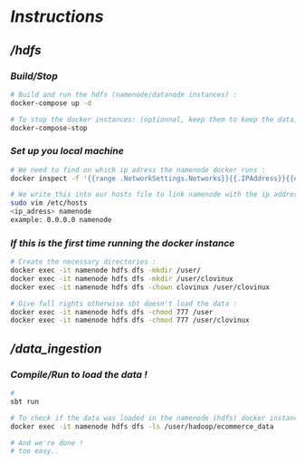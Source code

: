 # ***Instructions***

## ***/hdfs***
### ***Build/Stop***
```bash
# Build and run the hdfs (namenode/datanode instances) :
docker-compose up -d

# To stop the docker instances: (optionnal, keep them to keep the data) :
docker-compose-stop
```

### ***Set up you local machine***
```bash
# We need to find on which ip adress the namenode docker runs :
docker inspect -f '{{range .NetworkSettings.Networks}}{{.IPAddress}}{{end}}' namenode

# We write this into our hosts file to link namenode with the ip address :
sudo vim /etc/hosts
<ip_adress> namenode
example: 0.0.0.0 namenode 
```

### ***If this is the first time running the docker instance***
```bash
# Create the necessary directories :
docker exec -it namenode hdfs dfs -mkdir /user/
docker exec -it namenode hdfs dfs -mkdir /user/clovinux
docker exec -it namenode hdfs dfs -chown clovinux /user/clovinux

# Give full rights otherwise sbt doesn't load the data :
docker exec -it namenode hdfs dfs -chmod 777 /user
docker exec -it namenode hdfs dfs -chmod 777 /user/clovinux
```

## ***/data_ingestion***
### ***Compile/Run to load the data !***
```bash
#  
sbt run

# To check if the data was loaded in the namenode (hdfs) docker instance :
docker exec -it namenode hdfs dfs -ls /user/hadoop/ecommerce_data

# And we're done !
# too easy..
```
